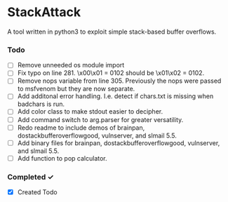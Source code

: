 # StackAttack
A tool written in python3 to exploit simple stack-based buffer overflows.

### Todo
- [ ] Remove unneeded os module import 
- [ ] Fix typo on line 281. \\x00\\x01 = 0102 should be \\x01\\x02 = 0102.
- [ ] Remove nops variable from line 305. Previously the nops were passed to msfvenom but they are now separate.
- [ ] Add additonal error handling. I.e. detect if chars.txt is missing when badchars is run.
- [ ] Add color class to make stdout easier to decipher.
- [ ] Add command switch to arg.parser for greater versatility.
- [ ] Redo readme to include demos of brainpan, dostackbufferoverflowgood, vulnserver, and slmail 5.5.
- [ ] Add binary files for brainpan, dostackbufferoverflowgood, vulnserver, and slmail 5.5.
- [ ] Add function to pop calculator.

### Completed ✓
- [x] Created Todo
